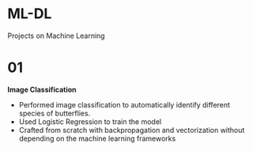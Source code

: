 # ML-DL
Projects on Machine Learning <br>
# 01
  <b> Image Classification </b>
- Performed image classification to automatically identify different species of butterflies.
- Used Logistic Regression to train the model
- Crafted from scratch with backpropagation and vectorization without depending on the machine learning frameworks

